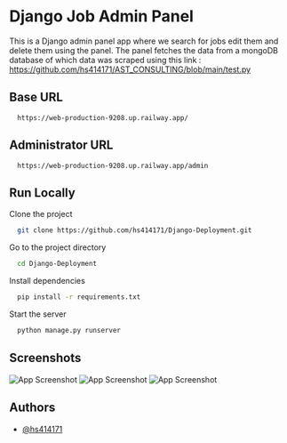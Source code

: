 # Django Job Admin Panel
This is a Django admin panel app where we search for jobs edit them and delete them using the panel. The panel fetches the data from a mongoDB database of which data was scraped using this link : https://github.com/hs414171/AST_CONSULTING/blob/main/test.py

## Base URL

```http
  https://web-production-9208.up.railway.app/

```

## Administrator URL

```http
  https://web-production-9208.up.railway.app/admin

```

## Run Locally

Clone the project

```bash
  git clone https://github.com/hs414171/Django-Deployment.git
```

Go to the project directory

```bash
  cd Django-Deployment
```

Install dependencies

```bash
  pip install -r requirements.txt
```

Start the server

```bash
  python manage.py runserver
```


## Screenshots

![App Screenshot](https://i.ibb.co/GV1rtzZ/djang3.png)
![App Screenshot](https://i.ibb.co/gR7Z1MF/djang1.png)
![App Screenshot](https://i.ibb.co/7185s9R/djang2.png)

## Authors

- [@hs414171](https://github.com/hs414171)
